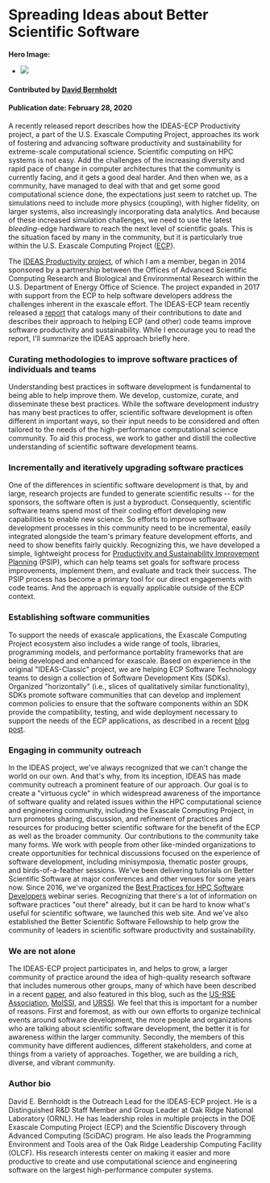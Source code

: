 # Spreading Ideas about Better Scientific Software


**Hero Image:**

 - <img src='https://github.com/betterscientificsoftware/images/blob/master/Blog_0225_Computational.jpg'/>

#### Contributed by [David Bernholdt](https://github.com/bernhold "David Bernholdt GitHub Profile")

#### Publication date: February 28, 2020

A recently released report describes how the IDEAS-ECP Productivity project, a part of the U.S. Exascale Computing Project, approaches its work of fostering and advancing software productivity and sustainability for extreme-scale computational science. Scientific computing on HPC systems is not easy.  Add the challenges of the increasing diversity and rapid pace of change in computer architectures that the community is currently facing, and it gets a good deal harder.  And then when we, as a community, have managed to deal with that and get some good computational science done, the expectations just seem to ratchet up.  The simulations need to include more physics (coupling), with higher fidelity, on larger systems, also increasingly incorporating data analytics.  And because of these increased simulation challenges, we need to use the latest *bleeding*-edge hardware to reach the next level of scientific goals. This is the situation faced by many in the community, but it is particularly true within the U.S. Exascale Computing Project ([ECP](https://exascaleproject.org)).

The [IDEAS Productivity project](https://ideas-productivity.org/), of which I am a member, began in 2014 sponsored by a partnership between the Offices of Advanced Scientific Computing Research and Biological and Environmental Research within the U.S. Department of Energy Office of Science.  The project expanded in 2017 with support from the ECP to help software developers address the challenges inherent in the exascale effort.  The IDEAS-ECP team recently released a [report](https://exascaleproject.org/better-scientific-productivity-through-better-scientific-software-the-ideas-report) that catalogs many of their contributions to date and describes their approach to helping ECP (and other) code teams improve software productivity and sustainability.  While I encourage you to read the report, I'll summarize the IDEAS approach briefly here.

### Curating methodologies to improve software practices of individuals and teams

Understanding best practices in software development is fundamental to being able to help improve them.  We develop, customize, curate, and disseminate these best practices.  While the software development industry has many best practices to offer, scientific software development is often different in important ways, so their input needs to be considered and often tailored to the needs of the high-performance computational science community. To aid this process, we work to gather and distill the collective understanding of scientific software development teams. 

### Incrementally and iteratively upgrading software practices

One of the differences in scientific software development is that, by and large, research projects are funded to generate scientific results -- for the sponsors, the software often is just a byproduct.  Consequently, scientific software teams spend most of their coding effort developing new capabilities to enable new science.  So efforts to improve software development processes in this community need to be incremental, easily integrated alongside the team's primary feature development efforts, and need to show benefits fairly quickly.  Recognizing this, we have developed a simple, lightweight process for [Productivity and Sustainability Improvement Planning](https://bssw.io/psip) (PSIP), which can help teams set goals for software process improvements, implement them, and evaluate and track their success.  The PSIP process has become a primary tool for our direct engagements with code teams.  And the approach is equally applicable outside of the ECP context.

### Establishing software communities

To support the needs of exascale applications, the Exascale Computing Project ecosystem also includes a wide range of tools, libraries, programming models, and performance portablity frameworks that are being developed and enhanced for exascale. Based on experience in the original "IDEAS-Classic" project, we are helping ECP Software Technology teams to design a collection of Software Development Kits (SDKs).  Organized "horizontally" (i.e., slices of qualitatively similar functionality), SDKs promote software communities that can develop and implement common policies to ensure that the software components within an SDK provide the compatibility, testing, and wide deployment necessary to support the needs of the ECP applications, as described in a recent [blog post](https://bssw.io/blog_posts/building-community-through-software-policies).

### Engaging in community outreach

In the IDEAS project, we've always recognized that we can't change the world on our own.  And that's why, from its inception, IDEAS has made community outreach a prominent feature of our approach.  Our goal is to create a "virtuous cycle" in which widespread awareness of the importance of software quality and related issues within the HPC computational science and engineering community, including the Exascale Computing Project, in turn promotes sharing, discussion, and refinement of practices and resources for producing better scientific software for the benefit of the ECP as well as the broader community.  Our contributions to the community take many forms.  We work with people from other like-minded organizations to create opportunities for technical discussions focused on the experience of software development, including minisymposia, thematic poster groups, and birds-of-a-feather sessions. We've been delivering tutorials on Better Scientific Software at major conferences and other venues for some years now.  Since 2016, we've organized the [Best Practices for HPC Software Developers](https://bssw.io/items/best-practices-for-hpc-software-developers-webinar-series) webinar series.  Recognizing that there's a lot of information on software practices "out there" already, but it can be hard to know what's useful for scientific software, we launched this web site.  And we've also established the Better Scientific Software Fellowship to help grow the community of leaders in scientific software productivity and sustainability.

### We are not alone

The IDEAS-ECP project participates in, and helps to grow, a larger community of practice around the idea of high-quality research software that includes numerous other groups, many of which have been described in a recent [paper](https://bssw.io/items/exploring-community-organizations-and-their-role-in-emerging-software-ecosystems), and also featured in this blog, such as the [US-RSE Association](https://bssw.io/blog_posts/us-research-software-engineer-us-rse-association), [MolSSI](https://bssw.io/blog_posts/software-sustainability-in-the-molecular-sciences), and [URSSI](https://bssw.io/blog_posts/urssi-conceptualizing-a-us-research-software-sustainability-institute).  We feel that this is important for a number of reasons.  First and foremost, as with our own efforts to organize technical events around software development, the more people and organizations who are talking about scientific software development, the better it is for awareness within the larger community.  Secondly, the members of this community have different audiences, different stakeholders, and come at things from a variety of approaches.  Together, we are building a rich, diverse, and vibrant community.

### Author bio

David E. Bernholdt is the Outreach Lead for the IDEAS-ECP project. He is a Distinguished R&D Staff Member and Group Leader at Oak Ridge National Laboratory (ORNL). He has leadership roles in multiple projects in the DOE Exascale Computing Project (ECP) and the Scientific Discovery through Advanced Computing (SciDAC) program. He also leads the Programming Environment and Tools area of the Oak Ridge Leadership Computing Facility (OLCF). His research interests center on making it easier and more productive to create and use computational science and engineering software on the largest high-performance computer systems.

<!---
Publish: preview
RSS update: 2020-02-28
Categories: Planning, Collaboration
Topics: Software Engineering, Projects and Organizations
Tags: bssw-blog-article
Level: 2
Prerequisites: default
Aggregate: none
--->
